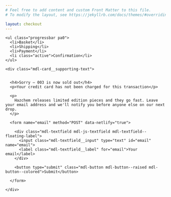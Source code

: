 ```yaml
---
# Feel free to add content and custom Front Matter to this file.
# To modify the layout, see https://jekyllrb.com/docs/themes/#overriding-theme-defaults

layout: checkout
---
```


<div class="pa5 bg-grey">

  <div class="w-100 mb5 overflow-hidden tc">

    <ul class="progressbar pa0">
      <li>Basket</li>
      <li>Shipping</li>
      <li>Payment</li>
      <li class="active">Confirmation</li>
    </ul>

  </div>


  <div class="demo-card-wide mdl-card mdl-shadow--2dp mx-auto">


    <div class="mdl-card__supporting-text">


      <h4>Sorry — 003 is now sold out</h4>
      <p>Your credit card has not been charged for this transaction</p>

      <p>
        Hazchem releases limited edition pieces and they go fast. Leave your email address and we'll notify you before anyone else on our next drop.
      </p>

      <form name="email" method="POST" data-netlify="true">

        <div class="mdl-textfield mdl-js-textfield mdl-textfield--floating-label">
          <input class="mdl-textfield__input" type="text" id="email" name="email">
          <label class="mdl-textfield__label" for="email">Your email</label>
        </div>

        <button type="submit" class="mdl-button mdl-button--raised mdl-button--colored">Submit</button>

      </form>

    </div>


  </div>

</div>











